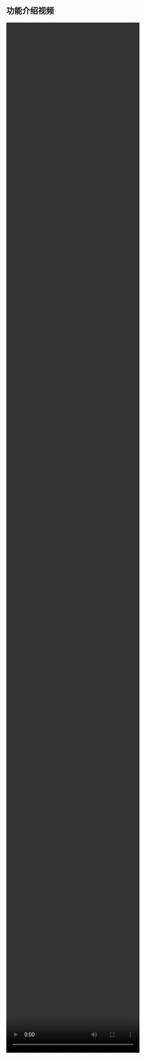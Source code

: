 ## 功能介绍视频

<video src="http://momodel-ai.s3.natapp.cc/pyapi/static/videos/%E5%8A%9F%E8%83%BD%E4%BB%8B%E7%BB%8D%E8%A7%86%E9%A2%91.mp4" controls="controls" width="70%" height="70%" />
